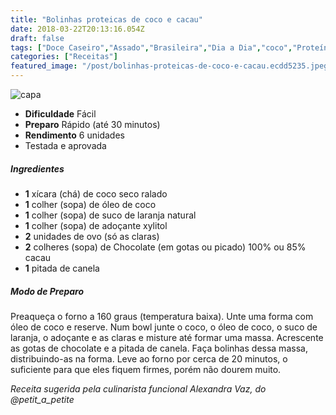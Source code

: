 ```yaml
---
title: "Bolinhas proteicas de coco e cacau"
date: 2018-03-22T20:13:16.054Z
draft: false
tags: ["Doce Caseiro","Assado","Brasileira","Dia a Dia","coco","Proteínas","Receitas","Receitas com frutas","Receitas simples e fáceis"]
categories: ["Receitas"]
featured_image: "/post/bolinhas-proteicas-de-coco-e-cacau.ecdd5235.jpeg"
---
```


![capa](/post/bolinhas-proteicas-de-coco-e-cacau.ecdd5235.jpeg)

*   **Dificuldade** Fácil
*   **Preparo** Rápido (até 30 minutos)
*   **Rendimento** 6 unidades
*   Testada e aprovada
    

##### Ingredientes

*   **1** xícara (chá) de coco seco ralado
*   **1** colher (sopa) de óleo de coco
*   **1** colher (sopa) de suco de laranja natural
*   **1** colher (sopa) de adoçante xylitol
*   **2** unidades de ovo (só as claras)
*   **2** colheres (sopa) de Chocolate (em gotas ou picado) 100% ou 85% cacau
*   **1** pitada de canela

##### Modo de Preparo

Preaqueça o forno a 160 graus (temperatura baixa). Unte uma forma com óleo de coco e reserve. Num bowl junte o coco, o óleo de coco, o suco de laranja, o adoçante e as claras e misture até formar uma massa. Acrescente as gotas de chocolate e a pitada de canela. Faça bolinhas dessa massa, distribuindo-as na forma. Leve ao forno por cerca de 20 minutos, o suficiente para que eles fiquem firmes, porém não dourem muito.

_Receita sugerida pela culinarista funcional Alexandra Vaz, do @petit\_a\_petite_
